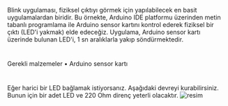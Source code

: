 Blink uygulaması, fiziksel çıktıyı görmek için yapılabilecek en basit uygulamalardan biridir. Bu örnekte, Arduino IDE platformu üzerinden  metin tabanlı programlama ile Arduino sensor kartını kontrol ederek fiziksel bir çıktı (LED'i yakmak) elde edeceğiz.
Uygulama, Arduino sensor kartı üzerinde bulunan LED'i, 1 sn aralıklarla yakıp söndürmektedir.
#
Gerekli malzemeler
•	Arduino sensor kartı
#
Eğer harici bir LED bağlamak istiyorsanız. Aşağıdaki devreyi kurabilirsiniz. Bunun için bir adet LED ve 220 Ohm direnç yeterli olacaktır. 
![resim](https://user-images.githubusercontent.com/44734477/183247057-7c60687f-7a57-4786-ae3b-34a86f8ed4ee.png)
